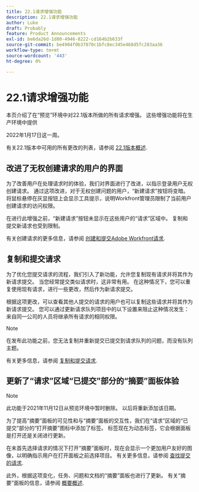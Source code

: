 ```yaml
---
title: 22.1请求增强功能
description: 22.1请求增强功能
author: Luke
draft: Probably
feature: Product Announcements
exl-id: be6da26d-1d80-4946-8222-cd164b2b633f
source-git-commit: be4904f0b37870c1bfc8ec345e468d5fc283aa36
workflow-type: tm+mt
source-wordcount: '443'
ht-degree: 0%

---
```


# 22.1请求增强功能

本页介绍了在“预览”环境中对22.1版本所做的所有请求增强。 这些增强功能将在生产环境中提供

<!--
<MadCap:conditionalText data-mc-conditions="QuicksilverOrClassic.Draft mode">
in January 2022
</MadCap:conditionalText>
-->

2022年1月17日这一周。

有关22.1版本中可用的所有更改的列表，请参阅 [22.1版本概述](../../../product-announcements/product-releases/22.1-release-activity/22-1-release-overview.md).

## 改进了无权创建请求的用户的界面

为了改善用户在处理请求时的体验，我们对界面进行了改进，以指示登录用户无权创建请求。 通过这项改进，对于无权创建问题的用户，“新建请求”按钮将变暗。 将鼠标悬停在灰显按钮上会显示工具提示，说明Workfront管理员限制了当前用户创建请求的访问权限。

在进行此增强之前，“新建请求”按钮未显示在这些用户的“请求”区域中。 复制和提交新请求也受到限制。

有关创建请求的更多信息，请参阅 [创建和提交Adobe Workfront请求](../../../manage-work/requests/create-requests/create-submit-requests.md).

## 复制和提交请求

为了优化您提交请求的流程，我们引入了新功能，允许您复制现有请求并将其作为新请求提交。 当您经常提交类似请求时，这非常有用。 在这种情况下，您可以重复使用现有请求，进行一些更改，然后作为新请求提交。

根据这项更改，可以查看其他人提交的请求的用户也可以复制这些请求并将其作为新请求提交。 您可以通过更新请求队列项目中的以下设置来阻止这种情况发生：来自同一公司的人员将继承所有请求的相同权限。

>[!NOTE]
>
>在发布此功能之前，您无法复制并重新提交已提交到请求队列的问题，而没有队列主题。

有关更多信息，请参阅 [复制和提交请求](../../../manage-work/requests/create-requests/copy-and-submit-requests.md).

## 更新了“请求”区域“已提交”部分的“摘要”面板体验

>[!NOTE]
>
>此功能于2021年11月12日从预览环境中暂时删除。 以后将重新添加该日期。

为了提高“摘要”面板的可见性和与“摘要”面板的交互性，我们在“请求”区域的“已提交”部分的“打开摘要”图标中添加了标签。 标签现在为动态标签，它会根据面板是打开还是关闭进行更新。

在未首先选择请求的情况下打开“摘要”面板时，现在会显示一个更加用户友好的图像，以明确指示用户在打开面板之前选择项目。 有关更多信息，请参阅 [查找提交的请求](../../../manage-work/requests/create-requests/locate-submitted-requests.md).

此外，根据这项变化，任务、问题和文档的“摘要”面板也进行了更新。 有关“摘要”面板的信息，请参阅 [概要概述](../../../workfront-basics/the-new-workfront-experience/summary-overview.md).
